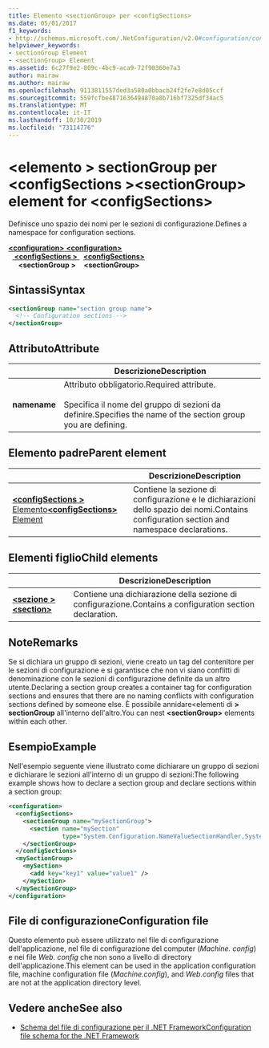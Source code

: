 ```yaml
---
title: Elemento <sectionGroup> per <configSections>
ms.date: 05/01/2017
f1_keywords:
- http://schemas.microsoft.com/.NetConfiguration/v2.0#configuration/configSections/sectionGroup
helpviewer_keywords:
- sectionGroup Element
- <sectionGroup> Element
ms.assetid: 6c27f9e2-809c-4bc9-aca9-72f90360e7a3
author: mairaw
ms.author: mairaw
ms.openlocfilehash: 9113811557ded3a580a0bbacb24f2fe7e8d05ccf
ms.sourcegitcommit: 559fcfbe4871636494870a8b716bf7325df34ac5
ms.translationtype: MT
ms.contentlocale: it-IT
ms.lasthandoff: 10/30/2019
ms.locfileid: "73114776"
---
```

# <a name="sectiongroup-element-for-configsections"></a><span data-ttu-id="8fcdf-102">\<elemento > sectionGroup per \<configSections ></span><span class="sxs-lookup"><span data-stu-id="8fcdf-102">\<sectionGroup> element for \<configSections></span></span>

<span data-ttu-id="8fcdf-103">Definisce uno spazio dei nomi per le sezioni di configurazione.</span><span class="sxs-lookup"><span data-stu-id="8fcdf-103">Defines a namespace for configuration sections.</span></span>

<span data-ttu-id="8fcdf-104">[ **\<configuration>** ](configuration-element.md) </span><span class="sxs-lookup"><span data-stu-id="8fcdf-104">[**\<configuration>**](configuration-element.md) </span></span>  
<span data-ttu-id="8fcdf-105">&nbsp;&nbsp;[ **\<configSections >** ](configsections-element-for-configuration.md) </span><span class="sxs-lookup"><span data-stu-id="8fcdf-105">&nbsp;&nbsp;[**\<configSections>**](configsections-element-for-configuration.md) </span></span>  
<span data-ttu-id="8fcdf-106">&nbsp;&nbsp;&nbsp;&nbsp; **\<sectionGroup >**</span><span class="sxs-lookup"><span data-stu-id="8fcdf-106">&nbsp;&nbsp;&nbsp;&nbsp;**\<sectionGroup>**</span></span>

## <a name="syntax"></a><span data-ttu-id="8fcdf-107">Sintassi</span><span class="sxs-lookup"><span data-stu-id="8fcdf-107">Syntax</span></span>

```xml
<sectionGroup name="section group name">
  <!-- Configuration sections -->
</sectionGroup>
```

## <a name="attribute"></a><span data-ttu-id="8fcdf-108">Attributo</span><span class="sxs-lookup"><span data-stu-id="8fcdf-108">Attribute</span></span>

|           | <span data-ttu-id="8fcdf-109">Descrizione</span><span class="sxs-lookup"><span data-stu-id="8fcdf-109">Description</span></span> |
| --------- | ----------- |
| <span data-ttu-id="8fcdf-110">**name**</span><span class="sxs-lookup"><span data-stu-id="8fcdf-110">**name**</span></span>  | <span data-ttu-id="8fcdf-111">Attributo obbligatorio.</span><span class="sxs-lookup"><span data-stu-id="8fcdf-111">Required attribute.</span></span><br><br><span data-ttu-id="8fcdf-112">Specifica il nome del gruppo di sezioni da definire.</span><span class="sxs-lookup"><span data-stu-id="8fcdf-112">Specifies the name of the section group you are defining.</span></span> |

## <a name="parent-element"></a><span data-ttu-id="8fcdf-113">Elemento padre</span><span class="sxs-lookup"><span data-stu-id="8fcdf-113">Parent element</span></span>

|     | <span data-ttu-id="8fcdf-114">Descrizione</span><span class="sxs-lookup"><span data-stu-id="8fcdf-114">Description</span></span> |
| --- | ----------- |
| [<span data-ttu-id="8fcdf-115"> **\<configSections >** Elemento</span><span class="sxs-lookup"><span data-stu-id="8fcdf-115">**\<configSections>** Element</span></span>](configsections-element-for-configuration.md) | <span data-ttu-id="8fcdf-116">Contiene la sezione di configurazione e le dichiarazioni dello spazio dei nomi.</span><span class="sxs-lookup"><span data-stu-id="8fcdf-116">Contains configuration section and namespace declarations.</span></span> |

## <a name="child-elements"></a><span data-ttu-id="8fcdf-117">Elementi figlio</span><span class="sxs-lookup"><span data-stu-id="8fcdf-117">Child elements</span></span>

|     | <span data-ttu-id="8fcdf-118">Descrizione</span><span class="sxs-lookup"><span data-stu-id="8fcdf-118">Description</span></span> |
| --- | ----------- |
| [<span data-ttu-id="8fcdf-119"> **\<sezione >** </span><span class="sxs-lookup"><span data-stu-id="8fcdf-119">**\<section>**</span></span>](section-element.md) | <span data-ttu-id="8fcdf-120">Contiene una dichiarazione della sezione di configurazione.</span><span class="sxs-lookup"><span data-stu-id="8fcdf-120">Contains a configuration section declaration.</span></span> |

## <a name="remarks"></a><span data-ttu-id="8fcdf-121">Note</span><span class="sxs-lookup"><span data-stu-id="8fcdf-121">Remarks</span></span>

<span data-ttu-id="8fcdf-122">Se si dichiara un gruppo di sezioni, viene creato un tag del contenitore per le sezioni di configurazione e si garantisce che non vi siano conflitti di denominazione con le sezioni di configurazione definite da un altro utente.</span><span class="sxs-lookup"><span data-stu-id="8fcdf-122">Declaring a section group creates a container tag for configuration sections and ensures that there are no naming conflicts with configuration sections defined by someone else.</span></span> <span data-ttu-id="8fcdf-123">È possibile annidare\<elementi di **> sectionGroup** all'interno dell'altro.</span><span class="sxs-lookup"><span data-stu-id="8fcdf-123">You can nest **\<sectionGroup>** elements within each other.</span></span>

## <a name="example"></a><span data-ttu-id="8fcdf-124">Esempio</span><span class="sxs-lookup"><span data-stu-id="8fcdf-124">Example</span></span>

<span data-ttu-id="8fcdf-125">Nell'esempio seguente viene illustrato come dichiarare un gruppo di sezioni e dichiarare le sezioni all'interno di un gruppo di sezioni:</span><span class="sxs-lookup"><span data-stu-id="8fcdf-125">The following example shows how to declare a section group and declare sections within a section group:</span></span>

```xml
<configuration>
  <configSections>
    <sectionGroup name="mySectionGroup">
      <section name="mySection"
               type="System.Configuration.NameValueSectionHandler,System" />
    </sectionGroup>
  </configSections>
  <mySectionGroup>
    <mySection>
      <add key="key1" value="value1" />
    </mySection>
  </mySectionGroup>
</configuration>
```

## <a name="configuration-file"></a><span data-ttu-id="8fcdf-126">File di configurazione</span><span class="sxs-lookup"><span data-stu-id="8fcdf-126">Configuration file</span></span>

<span data-ttu-id="8fcdf-127">Questo elemento può essere utilizzato nel file di configurazione dell'applicazione, nel file di configurazione del computer (*Machine. config*) e nei file *Web. config* che non sono a livello di directory dell'applicazione.</span><span class="sxs-lookup"><span data-stu-id="8fcdf-127">This element can be used in the application configuration file, machine configuration file (*Machine.config*), and *Web.config* files that are not at the application directory level.</span></span>

## <a name="see-also"></a><span data-ttu-id="8fcdf-128">Vedere anche</span><span class="sxs-lookup"><span data-stu-id="8fcdf-128">See also</span></span>

- [<span data-ttu-id="8fcdf-129">Schema del file di configurazione per il .NET Framework</span><span class="sxs-lookup"><span data-stu-id="8fcdf-129">Configuration file schema for the .NET Framework</span></span>](index.md)
